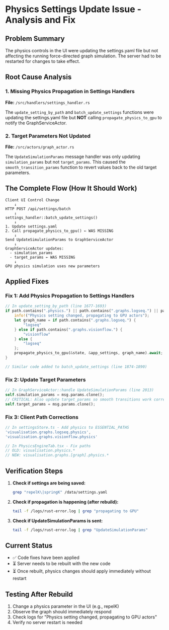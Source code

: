 # Physics Settings Update Issue - Analysis and Fix

## Problem Summary
The physics controls in the UI were updating the settings.yaml file but not affecting the running force-directed graph simulation. The server had to be restarted for changes to take effect.

## Root Cause Analysis

### 1. Missing Physics Propagation in Settings Handlers
**File:** `/src/handlers/settings_handler.rs`

The `update_setting_by_path` and `batch_update_settings` functions were updating the settings.yaml file but **NOT** calling `propagate_physics_to_gpu` to notify the GraphServiceActor.

### 2. Target Parameters Not Updated
**File:** `/src/actors/graph_actor.rs`

The `UpdateSimulationParams` message handler was only updating `simulation_params` but not `target_params`. This caused the `smooth_transition_params` function to revert values back to the old target parameters.

## The Complete Flow (How It Should Work)

```
Client UI Control Change
    ↓
HTTP POST /api/settings/batch
    ↓
settings_handler::batch_update_settings()
    ↓
1. Update settings.yaml
2. Call propagate_physics_to_gpu() ← WAS MISSING
    ↓
Send UpdateSimulationParams to GraphServiceActor
    ↓
GraphServiceActor updates:
  - simulation_params
  - target_params ← WAS MISSING
    ↓
GPU physics simulation uses new parameters
```

## Applied Fixes

### Fix 1: Add Physics Propagation to Settings Handlers
```rust
// In update_setting_by_path (line 1677-1693)
if path.contains(".physics.") || path.contains(".graphs.logseq.") || path.contains(".graphs.visionflow.") {
    info!("Physics setting changed, propagating to GPU actors");
    let graph_name = if path.contains(".graphs.logseq.") {
        "logseq"
    } else if path.contains(".graphs.visionflow.") {
        "visionflow"
    } else {
        "logseq"
    };
    propagate_physics_to_gpu(&state, &app_settings, graph_name).await;
}

// Similar code added to batch_update_settings (line 1874-1890)
```

### Fix 2: Update Target Parameters
```rust
// In GraphServiceActor::handle UpdateSimulationParams (line 2013)
self.simulation_params = msg.params.clone();
// CRITICAL: Also update target_params so smooth transitions work correctly
self.target_params = msg.params.clone();
```

### Fix 3: Client Path Corrections
```typescript
// In settingsStore.ts - Add physics to ESSENTIAL_PATHS
'visualisation.graphs.logseq.physics',
'visualisation.graphs.visionflow.physics'

// In PhysicsEngineTab.tsx - Fix paths
// OLD: visualisation.physics.*
// NEW: visualisation.graphs.[graph].physics.*
```

## Verification Steps

1. **Check if settings are being saved:**
   ```bash
   grep "repelK\|springK" /data/settings.yaml
   ```

2. **Check if propagation is happening (after rebuild):**
   ```bash
   tail -f /logs/rust-error.log | grep "propagating to GPU"
   ```

3. **Check if UpdateSimulationParams is sent:**
   ```bash
   tail -f /logs/rust-error.log | grep "UpdateSimulationParams"
   ```

## Current Status
- ✅ Code fixes have been applied
- ⏳ Server needs to be rebuilt with the new code
- ⏳ Once rebuilt, physics changes should apply immediately without restart

## Testing After Rebuild

1. Change a physics parameter in the UI (e.g., repelK)
2. Observe the graph should immediately respond
3. Check logs for "Physics setting changed, propagating to GPU actors"
4. Verify no server restart is needed